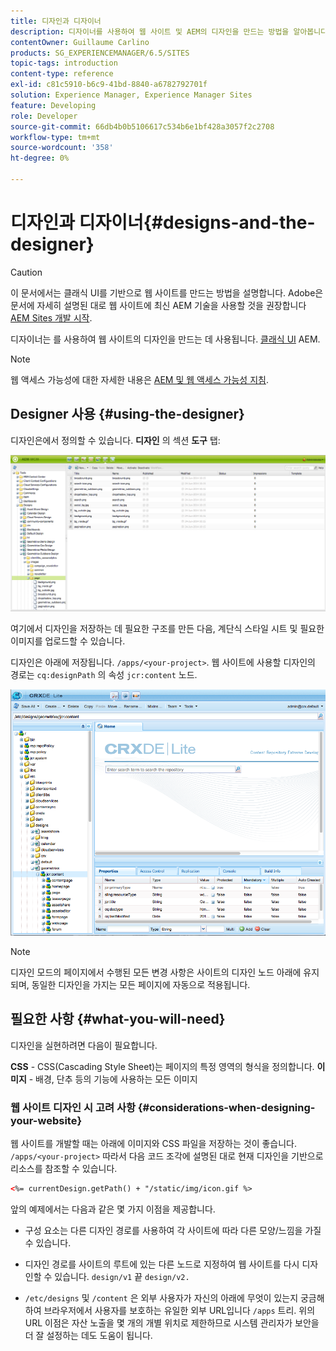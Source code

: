 ```yaml
---
title: 디자인과 디자이너
description: 디자이너를 사용하여 웹 사이트 및 AEM의 디자인을 만드는 방법을 알아봅니다.
contentOwner: Guillaume Carlino
products: SG_EXPERIENCEMANAGER/6.5/SITES
topic-tags: introduction
content-type: reference
exl-id: c81c5910-b6c9-41bd-8840-a6782792701f
solution: Experience Manager, Experience Manager Sites
feature: Developing
role: Developer
source-git-commit: 66db4b0b5106617c534b6e1bf428a3057f2c2708
workflow-type: tm+mt
source-wordcount: '358'
ht-degree: 0%

---
```


# 디자인과 디자이너{#designs-and-the-designer}

>[!CAUTION]
>
>이 문서에서는 클래식 UI를 기반으로 웹 사이트를 만드는 방법을 설명합니다. Adobe은 문서에 자세히 설명된 대로 웹 사이트에 최신 AEM 기술을 사용할 것을 권장합니다 [AEM Sites 개발 시작](/help/sites-developing/getting-started.md).

디자이너는 를 사용하여 웹 사이트의 디자인을 만드는 데 사용됩니다. [클래식 UI](/help/release-notes/touch-ui-features-status.md) AEM.

>[!NOTE]
>
>웹 액세스 가능성에 대한 자세한 내용은 [AEM 및 웹 액세스 가능성 지침](/help/managing/web-accessibility.md).

## Designer 사용 {#using-the-designer}

디자인은에서 정의할 수 있습니다. **디자인** 의 섹션 **도구** 탭:

![screen_shot_2012-02-01at30237pm](assets/screen_shot_2012-02-01at30237pm.png)

여기에서 디자인을 저장하는 데 필요한 구조를 만든 다음, 계단식 스타일 시트 및 필요한 이미지를 업로드할 수 있습니다.

디자인은 아래에 저장됩니다. `/apps/<your-project>`. 웹 사이트에 사용할 디자인의 경로는 `cq:designPath` 의 속성 `jcr:content` 노드.

![chlimage_1-74](assets/chlimage_1-74a.png)

>[!NOTE]
>
>디자인 모드의 페이지에서 수행된 모든 변경 사항은 사이트의 디자인 노드 아래에 유지되며, 동일한 디자인을 가지는 모든 페이지에 자동으로 적용됩니다.

## 필요한 사항 {#what-you-will-need}

디자인을 실현하려면 다음이 필요합니다.

**CSS** - CSS(Cascading Style Sheet)는 페이지의 특정 영역의 형식을 정의합니다.
**이미지** - 배경, 단추 등의 기능에 사용하는 모든 이미지

### 웹 사이트 디자인 시 고려 사항 {#considerations-when-designing-your-website}

웹 사이트를 개발할 때는 아래에 이미지와 CSS 파일을 저장하는 것이 좋습니다. `/apps/<your-project>` 따라서 다음 코드 조각에 설명된 대로 현재 디자인을 기반으로 리소스를 참조할 수 있습니다.

```xml
<%= currentDesign.getPath() + "/static/img/icon.gif %>
```

앞의 예제에서는 다음과 같은 몇 가지 이점을 제공합니다.

* 구성 요소는 다른 디자인 경로를 사용하여 각 사이트에 따라 다른 모양/느낌을 가질 수 있습니다.
* 디자인 경로를 사이트의 루트에 있는 다른 노드로 지정하여 웹 사이트를 다시 디자인할 수 있습니다. `design/v1` 끝 `design/v2.`

* `/etc/designs` 및 `/content` 은 외부 사용자가 자신의 아래에 무엇이 있는지 궁금해하여 브라우저에서 사용자를 보호하는 유일한 외부 URL입니다 `/apps` 트리. 위의 URL 이점은 자산 노출을 몇 개의 개별 위치로 제한하므로 시스템 관리자가 보안을 더 잘 설정하는 데도 도움이 됩니다.
